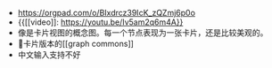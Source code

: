 - https://orgpad.com/o/BIxdrcz39IcK_zQZmj6p0o
- {{[[video]]: https://youtu.be/Iv5am2q6m4A}}
- 像是卡片视图的概念图。每一个节点表现为一张卡片，还是比较美观的。
- 卡片版本的[[graph commons]]
- 中文输入支持不好
